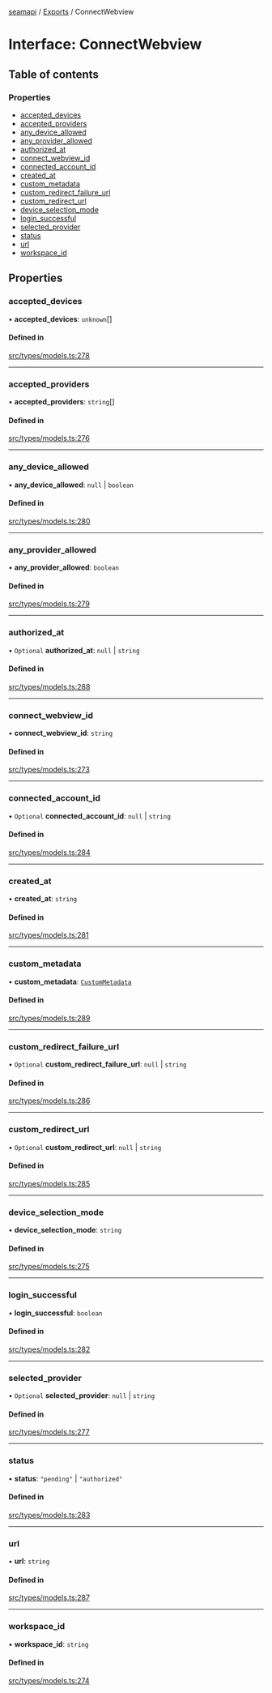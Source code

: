 [seamapi](../README.md) / [Exports](../modules.md) / ConnectWebview

# Interface: ConnectWebview

## Table of contents

### Properties

- [accepted\_devices](ConnectWebview.md#accepted_devices)
- [accepted\_providers](ConnectWebview.md#accepted_providers)
- [any\_device\_allowed](ConnectWebview.md#any_device_allowed)
- [any\_provider\_allowed](ConnectWebview.md#any_provider_allowed)
- [authorized\_at](ConnectWebview.md#authorized_at)
- [connect\_webview\_id](ConnectWebview.md#connect_webview_id)
- [connected\_account\_id](ConnectWebview.md#connected_account_id)
- [created\_at](ConnectWebview.md#created_at)
- [custom\_metadata](ConnectWebview.md#custom_metadata)
- [custom\_redirect\_failure\_url](ConnectWebview.md#custom_redirect_failure_url)
- [custom\_redirect\_url](ConnectWebview.md#custom_redirect_url)
- [device\_selection\_mode](ConnectWebview.md#device_selection_mode)
- [login\_successful](ConnectWebview.md#login_successful)
- [selected\_provider](ConnectWebview.md#selected_provider)
- [status](ConnectWebview.md#status)
- [url](ConnectWebview.md#url)
- [workspace\_id](ConnectWebview.md#workspace_id)

## Properties

### accepted\_devices

• **accepted\_devices**: `unknown`[]

#### Defined in

[src/types/models.ts:278](https://github.com/seamapi/javascript/blob/main/src/types/models.ts#L278)

___

### accepted\_providers

• **accepted\_providers**: `string`[]

#### Defined in

[src/types/models.ts:276](https://github.com/seamapi/javascript/blob/main/src/types/models.ts#L276)

___

### any\_device\_allowed

• **any\_device\_allowed**: ``null`` \| `boolean`

#### Defined in

[src/types/models.ts:280](https://github.com/seamapi/javascript/blob/main/src/types/models.ts#L280)

___

### any\_provider\_allowed

• **any\_provider\_allowed**: `boolean`

#### Defined in

[src/types/models.ts:279](https://github.com/seamapi/javascript/blob/main/src/types/models.ts#L279)

___

### authorized\_at

• `Optional` **authorized\_at**: ``null`` \| `string`

#### Defined in

[src/types/models.ts:288](https://github.com/seamapi/javascript/blob/main/src/types/models.ts#L288)

___

### connect\_webview\_id

• **connect\_webview\_id**: `string`

#### Defined in

[src/types/models.ts:273](https://github.com/seamapi/javascript/blob/main/src/types/models.ts#L273)

___

### connected\_account\_id

• `Optional` **connected\_account\_id**: ``null`` \| `string`

#### Defined in

[src/types/models.ts:284](https://github.com/seamapi/javascript/blob/main/src/types/models.ts#L284)

___

### created\_at

• **created\_at**: `string`

#### Defined in

[src/types/models.ts:281](https://github.com/seamapi/javascript/blob/main/src/types/models.ts#L281)

___

### custom\_metadata

• **custom\_metadata**: [`CustomMetadata`](../modules.md#custommetadata)

#### Defined in

[src/types/models.ts:289](https://github.com/seamapi/javascript/blob/main/src/types/models.ts#L289)

___

### custom\_redirect\_failure\_url

• `Optional` **custom\_redirect\_failure\_url**: ``null`` \| `string`

#### Defined in

[src/types/models.ts:286](https://github.com/seamapi/javascript/blob/main/src/types/models.ts#L286)

___

### custom\_redirect\_url

• `Optional` **custom\_redirect\_url**: ``null`` \| `string`

#### Defined in

[src/types/models.ts:285](https://github.com/seamapi/javascript/blob/main/src/types/models.ts#L285)

___

### device\_selection\_mode

• **device\_selection\_mode**: `string`

#### Defined in

[src/types/models.ts:275](https://github.com/seamapi/javascript/blob/main/src/types/models.ts#L275)

___

### login\_successful

• **login\_successful**: `boolean`

#### Defined in

[src/types/models.ts:282](https://github.com/seamapi/javascript/blob/main/src/types/models.ts#L282)

___

### selected\_provider

• `Optional` **selected\_provider**: ``null`` \| `string`

#### Defined in

[src/types/models.ts:277](https://github.com/seamapi/javascript/blob/main/src/types/models.ts#L277)

___

### status

• **status**: ``"pending"`` \| ``"authorized"``

#### Defined in

[src/types/models.ts:283](https://github.com/seamapi/javascript/blob/main/src/types/models.ts#L283)

___

### url

• **url**: `string`

#### Defined in

[src/types/models.ts:287](https://github.com/seamapi/javascript/blob/main/src/types/models.ts#L287)

___

### workspace\_id

• **workspace\_id**: `string`

#### Defined in

[src/types/models.ts:274](https://github.com/seamapi/javascript/blob/main/src/types/models.ts#L274)

